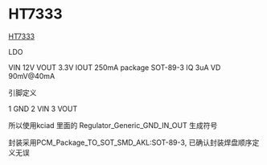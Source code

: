 # HT7333

[HT7333](https://item.szlcsc.com/323851.html?fromZone=s_s__%2522HT7333%2522&spm=sc.gb.xh2.zy.n___sc.hm.hd.ss&lcsc_vid=EwQKBQVXRFYIBQVTR1JbVFcAFgRYUl0AFFNZVAEARVQxVlNSQVZWVVFfRVBZXzsOAxUeFF5JWBYZEEoEHg8JSQcJGk4%3D)

LDO

VIN 12V
VOUT 3.3V
IOUT 250mA
package SOT-89-3
IQ 3uA
VD 90mV@40mA

引脚定义

1 GND
2 VIN
3 VOUT

所以使用kciad 里面的 Regulator_Generic_GND_IN_OUT 生成符号

封装采用PCM_Package_TO_SOT_SMD_AKL:SOT-89-3, 已确认封装焊盘顺序定义无误
